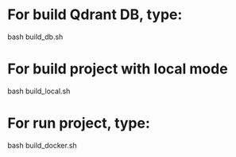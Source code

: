 # For build Qdrant DB, type:
bash build_db.sh
# For build project with local mode
bash build_local.sh
# For run project, type:
bash build_docker.sh